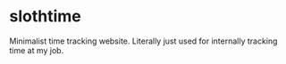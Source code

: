 # slothtime
Minimalist time tracking website.
Literally just used for internally tracking time at my job.

